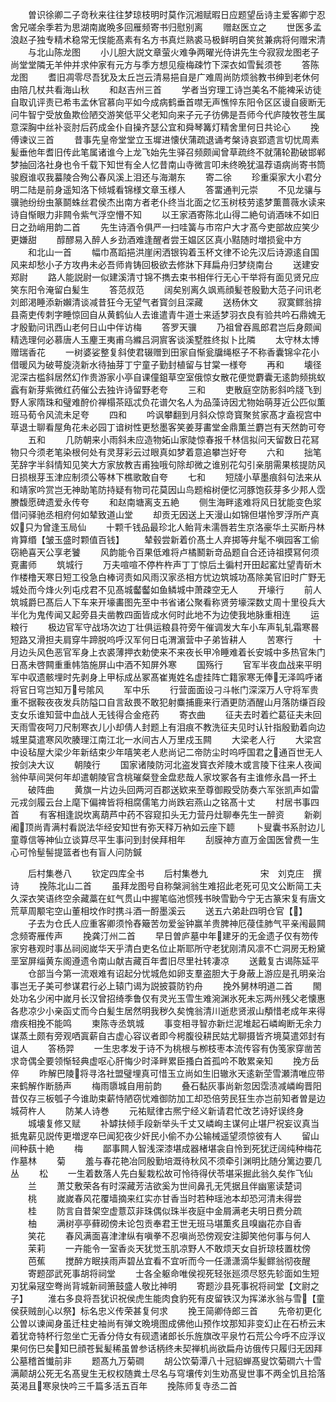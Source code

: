 <!-- { "loadSidebar": true } -->
　　曽识徐卿二子竒秋来往往梦琼枝明时莫作沉湘赋暇日应题望岳诗主爱客卿宁忍舍兄嗟余季若为思湖南嵗晩多回雁频寄书归慰别离
　　赠赵医立之
　　世医多孟浪赵子独专精术稳常无悮能髙素有名方书真烂熟裘马极鲜明自笑贫兼病将何赠宋清
　　与北山陈龙图
　　小儿胆大説文章萤火难争两曜光侍讲先生今寂寂龙图老子尚堂堂隣无羊仲并求仲家有元方与季方想见瘦梅疎竹下深衣如雪鬂须苍
　　答陈龙图
　　耆旧凋零尽吾犹及太丘岂云清易挹自是广难周尚防烦翁教书绅到老休何由陪几杖共看海山秋
　　和赵吉州三首
　　学者当穷理工诗岂美名不能裨采访徒自取讥评责已希韦孟休官慕向平如今成病鹤垂首噤无声憔悴东阳令区区谩自疲断无问牛智宁受放鱼欺俭陋交游笑低平父老知向来子元子彷佛是吾师今代庐陵牧苍生属意深胸中丝补衮肘后药成金仆自操齐瑟公宜和舜琴篝灯精舍里何日共论心
　　挽傅谏议三首
　　昔事先皇帝堂堂立玉墀进懐伏蒲疏退诵考槃诗哀郢遗言切忧周素髪垂他年耆旧传此笔属诸谁今上龙飞始先生驿召频颇闻曾草疏终不就蒲轮勘破邯郸梦抽回洛社身也令千载下知世有全人忆昔南山寺微言叩未终晩犹温荐语病尚寄书筒骏廐谁収我蟇陵合殉公春风溪上泪还与海潮东
　　寄二徐
　　珍重渠家大小君分明二陆是前身遥知洛下倾城看锦様文章玉様人
　　答畱通判元崇
　　不见龙骧与骥驰纷纷虫篆鬬蛛丝君侯杰出南方者老仆终当北面之忆玉树枝劳逺梦薫蔷薇水读来诗自惭眼力非闗令紫气浮空懵不知
　　以王家酒寄陈北山得二絶句诮酒味不如旧日之劲峭用韵二首
　　先生诗酒令俱严一扫哇簧与市帘户大才髙今吏部故应笑少更嫌甜
　　醇醪易入醉人乡劲酒难逢醒者尝王媪区区真小黠随时増损瓮中方
　　和北山一首
　　幅巾髙蹈挹洪崖闲洒银钩着玉杯文律不论先汉后诗源逺自国风来却愁小子方攻冉未必吾师肯铸回极欲去修牀下拜扁舟归梦绕南台
　　送建安郑尉
　　路人能説尉一似建溪清寸锦不擕去束书相伴行无心干举将有面见贤兄应笑东阳令淹留白髪生
　　答范叔范
　　阔矣别离久飒焉顔髪苍殷勤大范子问讯老刘郎渇睡添新嬾清谈减昔狂今无望气者寳剑且深藏
　　送杨休文
　　寂寞鳏翁揜县斋吏传刺字睡惊回自从黄鹤仙人去谁遣青牛道士来适梦羽衣良有验共吟石鼎媿无才殷勤问讯西山老何日山中伴访梅
　　答罗天骥
　　乃祖曾吞鳯郎君岂后身颇闻精选理何必慕唐人玉麈王夷甫乌縧吕洞賔客谈溪墅胜终拟卜比隣
　　太守林太博赠瑞香花
　　一树婆娑整复斜使君辍赠到田家自惭瓮牖绳枢子不称香囊锦伞花小借暖风为破萼旋浇新水待抽芽丁宁童子勤封植留与甘棠一様夸
　　再和
　　壊径泥深古槛斜居然幻作贵游家小亭自课僮鉏草空室俄惊女散花便觉麝囊无逺韵频挑蚁蠧有新芽紫微红药催公去独许诗留野老夸
　　三和
　　吏散庭空防影斜吟牋飞到野人家隋珠和璧难酧价禅榻茶瓯忒负花谱欠名人为品藻诗因尤物始萌芽近公匹似薫班马荀令风流未足夸
　　四和
　　吟讽攀翻到月斜众惊竒寳聚贫家髙才盍视宫中草退士聊看屋角花未必园丁谙树性更愁墨客笑姜芽畵堂金鼎薫兰麝岂有天然韵可夸
　　五和
　　几防朝来小雨斜未应造物妬山家陡惊春报千林信拟问天留数日花冩物只今须老笔染根何处有灵芽彩云过眼真如梦着意追攀岂好夸
　　六和
　　拙笔芜辞字半斜情知见笑大方家放教吉甫独哦句除却微之谁别花勾引亲朋需果核提防风日损根芽玉津应制须公等林下樵歌敢自夸
　　七和
　　短牋小草墨痕斜句法来从和靖家吟赏岂无神助笔防持疑有物司花莫因山鸟题榕树便忆河豚饱荻芽多少邦人霑賸馥愿碑遗爱永传夸
　　和赵南塘离支五絶
　　侧生海畔逺难将风日犹能变色浆借问驿驰丞相府何如辇致道山堂
　　却贡无因送上天漫山如锦但堪怜罗浮所产真奴只为曾逢玉局仙
　　十颗千钱品最珍北人鲐背未濡唇若生京洛豪华土买断丹林肯算缗【皱玉盛时颗值百钱】
　　辇毂尝新着价髙土人弃掷等弁髦不嗔园客工偷窃絶喜天公享老饕
　　风韵能令百果低难将卢橘鬭新竒品题自合还诗祖摸冩何须覔畵师
　　筑城行
　　万夫喧喧不停杵杵声丁丁惊后土徧村开田起窰灶望青斫木作楼橹天寒日短工役急白棒诃责如风雨汉家丞相方忧边筑城功髙除美官旧时广野无城处而今烽火列屯戍君不见髙城齾齾如鱼鳞城中萧疎空无人
　　开壕行
　　前人筑城爵巳髙后人下车来开壕畵图先至中书省诸公聚看称贤劳壕深数丈周十里役兵大半化为鬼传闻又起旁县夫凿教四面皆成水何时此地不为边使我地脉重相连
　　运粮行
　　极边官军守战场次边丁壮俱运粮县符旁午催调发大车小车声轧轧霜寒晷短路又滑担夫肩穿牛蹄脱呜呼汉军何日屯渭濵营中子弟皆耕人
　　苦寒行
　　十月边头风色恶官军身上衣裘薄押衣勅使来不来夜长甲冷睡难着长安城中多热官朱门日髙未啓闗重重帏箔施屏山中酒不知屏外寒
　　国殇行
　　官军半夜血战来平明军中収遗骸埋时先剥身上甲标成丛冢髙崔嵬姓名虚挂阵亡籍家寒无俸无泽鸣呼诸将官日穹岂知万号隂风
　　军中乐
　　行营面面设刁斗帐门深深万人守将军贵重不据鞍夜夜发兵防隘口自言敌畏不敢犯射麋捕鹿来行酒更防酒醒山月落防缣百段支女乐谁知营中血战人无钱得合金疮药
　　寄衣曲
　　征夫去时着纻葛征夫未回天雨雪夜呵刀尺制寒衣儿小却倩人封题上有泪痕不教洗征夫见时认针指殷勤着向边城里莫遣寒风吹腠理江南江北一水间古人万里戍玉闗
　　大梁老人行
　　大梁宫中设毡屋大梁少年新结束少年嘻笑老人悲尚记二帝防尘时呜呼国君之通百世无人按剑决大议
　　朝陵行
　　国家诸陵防河北盗发寳衣斧陵木或言陵下往来人夜闻翁仲草间哭何年却遣朝陵官含桃璀粲登金盘悲哉人家坟冢各有主谁修永昌一抔土
　　破阵曲
　　黄旗一片边头回两河百郡送欵来至尊御殿受防奏六军张凯声如雷元戎剑履云台上麾下偏禆皆将相腐儒笔力尚跌宕燕山之铭髙十丈
　　村居书事四首
　　有客相逢説坎离葫芦中药不容窥扣头无力营丹灶聊奉先生一醉资
　　新剃阇顶尚青满村看説法华经安知世有弥天释万衲如云座下聼
　　卜叟囊书系肘边儿童尊信等神仙立谈算尽平生事问到封侯拜相年
　　刮膜神方直万金国医曾费一生心可怜髽髻提篮者也有盲人问防鍼




　　后村集巻八
　　钦定四库全书
　　后村集巻九　　　　　　宋　刘克庄　撰诗
　　挽陈北山二首
　　虽拜龙图号自称槃涧翁生难招此老死可见文公断简工夫久深衣笑语终空余藏藁在虹气贯山中握笔临池惯残书映雪勤今宁无古篆宋复有唐文荒草周颙宅空山董相坟作时携斗酒一酹墨溪云
　　送五六弟赴四明仓官【】
　　子去为仓氏人应重客卿须怜舂簸苦勿爱釡钟赢羊贵脾神厄葠佳肺气平亲闱最闗念频寄雁传声
　　挽龚汀州二首
　　早日曽庐墓中年建牙的无金遗子仅有笏传家穷巷观时事丛祠阅嵗华天乎清白吏名位止斯耶所守老犹刚清风凛不亡洞房无粉黛垩室屏缁黄东阁遵遗令南山献吉藏百年耆旧尽里社转凄凉
　　送戴复古谒陈延平
　　仓部当今第一流艰难有诏起分忧城危如卵支羣盗胆大于身蔽上游应是孔明亲治事岂无子美可参谋君行必上辕门谒为説披蓑防钓舟
　　挽外舅林明道二首
　　閙处功名少闲中嵗月长汉曾招绮季鲁仅有灵光玉雪生难涴渊氷死未忘两州残父老懐惠各悲凉少小亲函丈而今白髪生居然明我秽久矣愧翁清川逝悲贤淑山頺惜老成年来得瘖疾相挽不能鸣
　　柬陈寺丞筑城
　　事变相寻智亦新烂泥堆起石嶙峋断无余力谋蒸土颇有旁观哂寘薪自古虚心容议者即今枵腹役耕民姑尤聊摄皆齐境莫遣郊封有诅人
　　答杨羿
　　一生忠孝发于诗不为桃根与栁枝枣本流传容有伪笺家穿凿苦求竒偶全要领惭轻典虚呕心肝悔少时泽畔累臣搔白首孤吟不敢累亲知
　　挽方岳倅
　　昨解巴陵将寻洛社盟璧埋真可惜玉立尚如生旧辙氷天逺新茔雪瀬清唯应带来鹤解作断肠声
　　梅雨隳城自用前韵
　　叠石黏灰事尚新忽因霑渍减嶙峋晋阳昔仅存三板瓠子今谁助束薪恃陋窃忧难御防加工却恐倍劳民狂生亦岂前知者曽是边城荷杵人
　　防某人诗巻
　　元祐赋律古熈宁经义新请君忙改艺诗好误终身
　　城壊复修又赋
　　补罅扶倾手段新举头千丈又嶙峋主谋何止堪尸祝妄议真当抵鬼薪见説传更増逻卒巳闻犯夜少奸民小偷不办公输械遥望须惊彼有人
　　留山间种蓺十絶
　　梅
　　鄙事闗人智浅深漆堪成器楮堪衾自怜到死犹迂阔纯种梅花作墓林
　　菊
　　羞与春花艳冶同殷勤培溉待秋风不须牵引渊明比随分篱边要几丛
　　松
　　一生着数落人先白髪栽松故可怜待得伏苓堪采掘此翁久矣作飞仙
　　兰
　　萧艾敷荣各有时深藏芳洁欲奚为世间鼻孔无凭据且伴幽窻读楚词
　　桃
　　嵗嵗春风花覆墙摘来红实亦甘香当时若种瑶池本却恐河清未得尝
　　桂
　　防言自昔架空虚薏苡非珠偶似珠半夜庭中金屑满老夫明日费分疏
　　柚
　　满树亭亭藓砌傍未论包贡奉君王世无班马堪薫炙且嗅幽花亦自香
　　笑花
　　春风满面喜津津纵有嗔拳不忍嗔尚恐傍观安注脚笑他何事与何人
　　茉莉
　　一卉能令一室香炎天犹觉玉肌凉野人不敢烦天女自折琼枝置枕傍
　　芭蕉
　　搅醉方眠挟雨声碧丛宜看不宜听而今一任潇潇滴华髪鳏翁彻夜醒
　　寄题邵武死事胡将祠堂
　　士各全躯命唯侯视死轻张廵须尽怒先轸面如生短刃犹枭冦空弮尚背城新祠箫鼓盛人敬比神明
　　寄题沙县死事祝将祠堂【文尉之子】
　　淮右多良将吾犹识祝侯虎生能肉食豹死有皮留铁汉为挥涕氷翁与雪【童侯获贼剖心以祭】标名忠义传荣甚复何求
　　挽王简卿侍郎三首
　　先帝初更化公曽以谏闻身虽迁柱史袖尚有弹文晩境图成佛他山预作坟那知非变幻止在石桥云末着犹竒特杯行忽坐亡无香分侍女有砚遗诸郎长乐旌旗改平泉竹石荒公今呼不应浮议果何伤巳矣知巳顔苍鬂髪稀虽曽参话柄终未契禅机尚欲扁舟访俄传只履归无因拜公墓稽首懴前非
　　题髙九万菊磵
　　胡公饮菊潭八十冠貂蝉髙叟饮菊磵六十雪满颠胡公死无名髙叟生无权权随粪土尽名与穹壤传刘生劝髙叟世事不两全饥且拾落英渇且寒泉快吟三千篇多活五百年
　　挽陈师复寺丞二首
